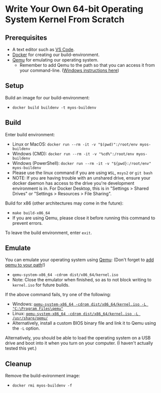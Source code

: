 # Write Your Own 64-bit Operating System Kernel From Scratch

## Prerequisites

 - A text editor such as [VS Code](https://code.visualstudio.com/).
 - [Docker](https://www.docker.com/) for creating our build-environment.
 - [Qemu](https://www.qemu.org/) for emulating our operating system.
   - Remember to add Qemu to the path so that you can access it from your command-line. ([Windows instructions here](https://dev.to/whaleshark271/using-qemu-on-windows-10-home-edition-4062))

## Setup

Build an image for our build-environment:
 - `docker build buildenv -t myos-buildenv`

## Build

Enter build environment:
 - Linux or MacOS: `docker run --rm -it -v "$(pwd)":/root/env myos-buildenv`
 - Windows (CMD): `docker run --rm -it -v "%cd%":/root/env myos-buildenv`
 - Windows (PowerShell): `docker run --rm -it -v "${pwd}:/root/env" myos-buildenv`
 - Please use the linux command if you are using `WSL`, `msys2` or `git bash`
 - NOTE: If you are having trouble with an unshared drive, ensure your docker daemon has access to the drive you're development environment is in. For Docker Desktop, this is in "Settings > Shared Drives" or "Settings > Resources > File Sharing".

Build for x86 (other architectures may come in the future):
 - `make build-x86_64`
 - If you are using Qemu, please close it before running this command to prevent errors.

To leave the build environment, enter `exit`.

## Emulate

You can emulate your operating system using [Qemu](https://www.qemu.org/): (Don't forget to [add qemu to your path](https://dev.to/whaleshark271/using-qemu-on-windows-10-home-edition-4062#:~:text=2.-,Add%20Qemu%20path%20to%20environment%20variables%20settings,-Copy%20the%20Qemu)!)

 - `qemu-system-x86_64 -cdrom dist/x86_64/kernel.iso`
 - Note: Close the emulator when finished, so as to not block writing to `kernel.iso` for future builds.

If the above command fails, try one of the following:
 - Windows: [`qemu-system-x86_64 -cdrom dist/x86_64/kernel.iso -L "C:\Program Files\qemu"`](https://stackoverflow.com/questions/66266448/qemu-could-not-load-pc-bios-bios-256k-bin)
 - Linux: [`qemu-system-x86_64 -cdrom dist/x86_64/kernel.iso -L /usr/share/qemu/`](https://unix.stackexchange.com/questions/134893/cannot-start-kvm-vm-because-missing-bios)
 - Alternatively, install a custom BIOS binary file and link it to Qemu using the `-L` option.

Alternatively, you should be able to load the operating system on a USB drive and boot into it when you turn on your computer. (I haven't actually tested this yet.)

## Cleanup

Remove the build-evironment image:
 - `docker rmi myos-buildenv -f`
